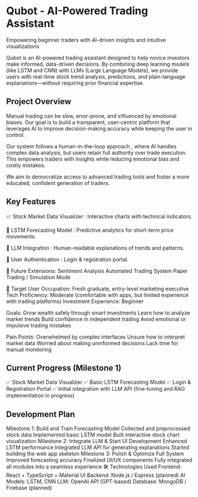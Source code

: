 # Qubot - AI-Powered Trading Assistant
Empowering beginner traders with AI-driven insights and intuitive visualizations 

Qubot is an AI-powered trading assistant designed to help novice investors make informed, data-driven decisions. By combining deep learning models (like LSTM and CNN) with LLMs (Large Language Models), we provide users with real-time stock trend analysis, predictions, and plain-language explanations—without requiring prior financial expertise.

## Project Overview
Manual trading can be slow, error-prone, and influenced by emotional biases. Our goal is to build a transparent, user-centric platform that leverages AI to improve decision-making accuracy while keeping the user in control.

Our system follows a human-in-the-loop approach , where AI handles complex data analysis, but users retain full authority over trade execution. This empowers traders with insights while reducing emotional bias and costly mistakes.

We aim to democratize access to advanced trading tools and foster a more educated, confident generation of traders.

## Key Features
📈 Stock Market Data Visualizer : Interactive charts with technical indicators.

🔮 LSTM Forecasting Model : Predictive analytics for short-term price movements.

💬 LLM Integration : Human-readable explanations of trends and patterns.

🔐 User Authentication : Login & registration portal.

🧩 Future Extensions:
Sentiment Analysis
Automated Trading System
Paper Trading / Simulation Mode

👥 Target User
Occupation: Fresh graduate, entry-level marketing executive
Tech Proficiency: Moderate (comfortable with apps, but limited experience with trading platforms)
Investment Experience: Beginner

Goals:
Grow wealth safely through smart investments
Learn how to analyze market trends
Build confidence in independent trading
Avoid emotional or impulsive trading mistakes

Pain Points:
Overwhelmed by complex interfaces
Unsure how to interpret market data
Worried about making uninformed decisions
Lack time for manual monitoring

## Current Progress (Milestone 1)
✅ Stock Market Data Visualizer
✅ Basic LSTM Forecasting Model
✅ Login & Registration Portal
✅ Initial integration with LLM API (fine-tuning and RAG implementation in progress)

## Development Plan
Milestone 1: Build and Train Forecasting Model
Collected and preprocessed stock data
Implemented basic LSTM model
Built interactive stock chart visualization
Milestone 2: Integrate LLM & Start UI Development
Enhanced LSTM performance
Integrated LLM API for generating explanations
Started building the web app skeleton
Milestone 3: Polish & Optimize Full System
Improved forecasting accuracy
Finalized UI/UX components
Fully integrated all modules into a seamless experience
🛠️ Technologies Used
Frontend: React + TypeScript + Material UI
Backend: Node.js / Express (planned)
AI Models: LSTM, CNN
LLM: OpenAI API (GPT-based)
Database: MongoDB / Firebase (planned)
